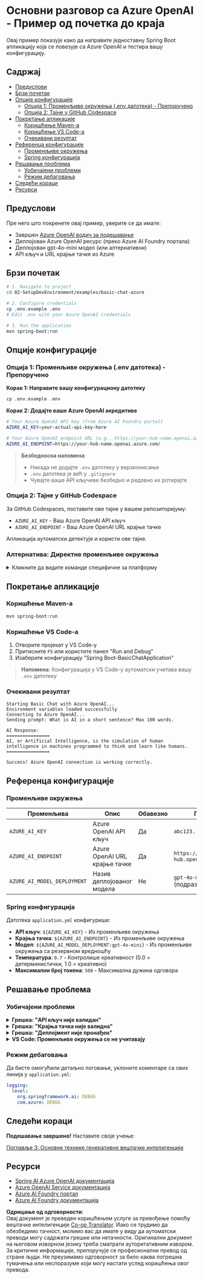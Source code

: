 <!--
CO_OP_TRANSLATOR_METADATA:
{
  "original_hash": "efd82efe50711d7e257eb943151d682c",
  "translation_date": "2025-07-27T13:47:48+00:00",
  "source_file": "02-SetupDevEnvironment/examples/basic-chat-azure/README.md",
  "language_code": "sr"
}
-->
# Основни разговор са Azure OpenAI - Пример од почетка до краја

Овај пример показује како да направите једноставну Spring Boot апликацију која се повезује са Azure OpenAI и тестира вашу конфигурацију.

## Садржај

- [Предуслови](../../../../../02-SetupDevEnvironment/examples/basic-chat-azure)
- [Брзи почетак](../../../../../02-SetupDevEnvironment/examples/basic-chat-azure)
- [Опције конфигурације](../../../../../02-SetupDevEnvironment/examples/basic-chat-azure)
  - [Опција 1: Променљиве окружења (.env датотека) - Препоручено](../../../../../02-SetupDevEnvironment/examples/basic-chat-azure)
  - [Опција 2: Тајне у GitHub Codespace](../../../../../02-SetupDevEnvironment/examples/basic-chat-azure)
- [Покретање апликације](../../../../../02-SetupDevEnvironment/examples/basic-chat-azure)
  - [Коришћење Maven-а](../../../../../02-SetupDevEnvironment/examples/basic-chat-azure)
  - [Коришћење VS Code-а](../../../../../02-SetupDevEnvironment/examples/basic-chat-azure)
  - [Очекивани резултат](../../../../../02-SetupDevEnvironment/examples/basic-chat-azure)
- [Референца конфигурације](../../../../../02-SetupDevEnvironment/examples/basic-chat-azure)
  - [Променљиве окружења](../../../../../02-SetupDevEnvironment/examples/basic-chat-azure)
  - [Spring конфигурација](../../../../../02-SetupDevEnvironment/examples/basic-chat-azure)
- [Решавање проблема](../../../../../02-SetupDevEnvironment/examples/basic-chat-azure)
  - [Уобичајени проблеми](../../../../../02-SetupDevEnvironment/examples/basic-chat-azure)
  - [Режим дебаговања](../../../../../02-SetupDevEnvironment/examples/basic-chat-azure)
- [Следећи кораци](../../../../../02-SetupDevEnvironment/examples/basic-chat-azure)
- [Ресурси](../../../../../02-SetupDevEnvironment/examples/basic-chat-azure)

## Предуслови

Пре него што покренете овај пример, уверите се да имате:

- Завршен [Azure OpenAI водич за подешавање](../../getting-started-azure-openai.md)  
- Деплојован Azure OpenAI ресурс (преко Azure AI Foundry портала)  
- Деплојован gpt-4o-mini модел (или алтернативни)  
- API кључ и URL крајње тачке из Azure  

## Брзи почетак

```bash
# 1. Navigate to project
cd 02-SetupDevEnvironment/examples/basic-chat-azure

# 2. Configure credentials
cp .env.example .env
# Edit .env with your Azure OpenAI credentials

# 3. Run the application
mvn spring-boot:run
```

## Опције конфигурације

### Опција 1: Променљиве окружења (.env датотека) - Препоручено

**Корак 1: Направите вашу конфигурациону датотеку**
```bash
cp .env.example .env
```

**Корак 2: Додајте ваше Azure OpenAI акредитиве**
```bash
# Your Azure OpenAI API key (from Azure AI Foundry portal)
AZURE_AI_KEY=your-actual-api-key-here

# Your Azure OpenAI endpoint URL (e.g., https://your-hub-name.openai.azure.com/)
AZURE_AI_ENDPOINT=https://your-hub-name.openai.azure.com/
```

> **Безбедносна напомена**: 
> - Никада не додајте `.env` датотеку у верзионисање
> - `.env` датотека је већ у `.gitignore`
> - Чувајте ваше API кључеве безбедно и редовно их ротирајте

### Опција 2: Тајне у GitHub Codespace

За GitHub Codespaces, поставите ове тајне у вашем репозиторијуму:
- `AZURE_AI_KEY` - Ваш Azure OpenAI API кључ
- `AZURE_AI_ENDPOINT` - Ваш Azure OpenAI URL крајње тачке

Апликација аутоматски детектује и користи ове тајне.

### Алтернатива: Директне променљиве окружења

<details>
<summary>Кликните да видите команде специфичне за платформу</summary>

**Linux/macOS (bash/zsh):**
```bash
export AZURE_AI_KEY=your-actual-api-key-here
export AZURE_AI_ENDPOINT=https://your-hub-name.openai.azure.com/
```

**Windows (Command Prompt):**
```cmd
set AZURE_AI_KEY=your-actual-api-key-here
set AZURE_AI_ENDPOINT=https://your-hub-name.openai.azure.com/
```

**Windows (PowerShell):**
```powershell
$env:AZURE_AI_KEY="your-actual-api-key-here"
$env:AZURE_AI_ENDPOINT="https://your-hub-name.openai.azure.com/"
```
</details>

## Покретање апликације

### Коришћење Maven-а

```bash
mvn spring-boot:run
```

### Коришћење VS Code-а

1. Отворите пројекат у VS Code-у
2. Притисните `F5` или користите панел "Run and Debug"
3. Изаберите конфигурацију "Spring Boot-BasicChatApplication"

> **Напомена**: Конфигурација у VS Code-у аутоматски учитава вашу `.env` датотеку

### Очекивани резултат

```
Starting Basic Chat with Azure OpenAI...
Environment variables loaded successfully
Connecting to Azure OpenAI...
Sending prompt: What is AI in a short sentence? Max 100 words.

AI Response:
================
AI, or Artificial Intelligence, is the simulation of human intelligence in machines programmed to think and learn like humans.
================

Success! Azure OpenAI connection is working correctly.
```

## Референца конфигурације

### Променљиве окружења

| Променљива | Опис | Обавезно | Пример |
|------------|------|----------|--------|
| `AZURE_AI_KEY` | Azure OpenAI API кључ | Да | `abc123...` |
| `AZURE_AI_ENDPOINT` | Azure OpenAI URL крајње тачке | Да | `https://my-hub.openai.azure.com/` |
| `AZURE_AI_MODEL_DEPLOYMENT` | Назив деплојованог модела | Не | `gpt-4o-mini` (подразумевано) |

### Spring конфигурација

Датотека `application.yml` конфигурише:
- **API кључ**: `${AZURE_AI_KEY}` - Из променљиве окружења
- **Крајња тачка**: `${AZURE_AI_ENDPOINT}` - Из променљиве окружења  
- **Модел**: `${AZURE_AI_MODEL_DEPLOYMENT:gpt-4o-mini}` - Из променљиве окружења са резервном вредношћу
- **Температура**: `0.7` - Контролише креативност (0.0 = детерминистички, 1.0 = креативно)
- **Максимални број токена**: `500` - Максимална дужина одговора

## Решавање проблема

### Уобичајени проблеми

<details>
<summary><strong>Грешка: "API кључ није валидан"</strong></summary>

- Проверите да ли је ваш `AZURE_AI_KEY` правилно постављен у вашој `.env` датотеци
- Уверите се да је API кључ тачно копиран из Azure AI Foundry портала
- Проверите да нема додатних размака или наводника око кључа
</details>

<details>
<summary><strong>Грешка: "Крајња тачка није валидна"</strong></summary>

- Уверите се да ваш `AZURE_AI_ENDPOINT` укључује пун URL (нпр. `https://your-hub-name.openai.azure.com/`)
- Проверите конзистентност са косом цртом на крају
- Уверите се да крајња тачка одговара вашем Azure региону деплоја
</details>

<details>
<summary><strong>Грешка: "Деплојмент није пронађен"</strong></summary>

- Проверите да ли назив вашег модела деплоја тачно одговара ономе што је деплојовано у Azure
- Уверите се да је модел успешно деплојован и активан
- Покушајте да користите подразумевани назив деплојмента: `gpt-4o-mini`
</details>

<details>
<summary><strong>VS Code: Променљиве окружења се не учитавају</strong></summary>

- Уверите се да је ваша `.env` датотека у корену пројекта (исти ниво као `pom.xml`)
- Покушајте да покренете `mvn spring-boot:run` у интегрисаном терминалу VS Code-а
- Проверите да ли је VS Code Java екстензија правилно инсталирана
- Уверите се да конфигурација покретања има `"envFile": "${workspaceFolder}/.env"`
</details>

### Режим дебаговања

Да бисте омогућили детаљно логовање, уклоните коментаре са ових линија у `application.yml`:

```yaml
logging:
  level:
    org.springframework.ai: DEBUG
    com.azure: DEBUG
```

## Следећи кораци

**Подешавање завршено!** Наставите своје учење:

[Поглавље 3: Основне технике генеративне вештачке интелигенције](../../../03-CoreGenerativeAITechniques/README.md)

## Ресурси

- [Spring AI Azure OpenAI документација](https://docs.spring.io/spring-ai/reference/api/clients/azure-openai-chat.html)
- [Azure OpenAI Service документација](https://learn.microsoft.com/azure/ai-services/openai/)
- [Azure AI Foundry портал](https://ai.azure.com/)
- [Azure AI Foundry документација](https://learn.microsoft.com/azure/ai-foundry/how-to/create-projects?tabs=ai-foundry&pivots=hub-project)

**Одрицање од одговорности**:  
Овај документ је преведен коришћењем услуге за превођење помоћу вештачке интелигенције [Co-op Translator](https://github.com/Azure/co-op-translator). Иако се трудимо да обезбедимо тачност, молимо вас да имате у виду да аутоматски преводи могу садржати грешке или нетачности. Оригинални документ на његовом изворном језику треба сматрати ауторитативним извором. За критичне информације, препоручује се професионални превод од стране људи. Не преузимамо одговорност за било каква погрешна тумачења или неспоразуме који могу настати услед коришћења овог превода.